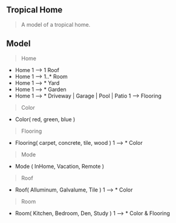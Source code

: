 Tropical Home
-------------
>A model of a tropical home.

Model
-----
>Home
* Home 1 --> 1 Roof
* Home 1 --> 1..* Room
* Home 1 --> * Yard
* Home 1 --> * Garden
* Home 1 --> * Driveway | Garage | Pool | Patio 1 --> Flooring

>Color
* Color( red, green, blue )

>Flooring
* Flooring( carpet, concrete, tile, wood ) 1 --> * Color

>Mode
* Mode ( InHome, Vacation, Remote )

>Roof
* Roof( Alluminum, Galvalume, Tile ) 1 --> * Color

>Room
* Room( Kitchen, Bedroom, Den, Study ) 1 --> * Color & Flooring